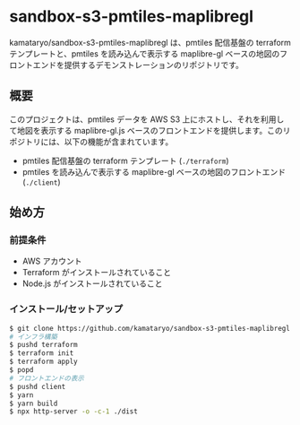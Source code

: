 # sandbox-s3-pmtiles-maplibregl

kamataryo/sandbox-s3-pmtiles-maplibregl は、pmtiles 配信基盤の terraform テンプレートと、pmtiles を読み込んで表示する maplibre-gl ベースの地図のフロントエンドを提供するデモンストレーションのリポジトリです。

## 概要

このプロジェクトは、pmtiles データを AWS S3 上にホストし、それを利用して地図を表示する maplibre-gl.js ベースのフロントエンドを提供します。このリポジトリには、以下の機能が含まれています。

- pmtiles 配信基盤の terraform テンプレート (`./terraform`)
- pmtiles を読み込んで表示する maplibre-gl ベースの地図のフロントエンド (`./client`)

## 始め方

### 前提条件

- AWS アカウント
- Terraform がインストールされていること
- Node.js がインストールされていること

### インストール/セットアップ

```bash
$ git clone https://github.com/kamataryo/sandbox-s3-pmtiles-maplibregl.git
# インフラ構築
$ pushd terraform
$ terraform init
$ terraform apply
$ popd
# フロントエンドの表示
$ pushd client
$ yarn
$ yarn build
$ npx http-server -o -c-1 ./dist
```
